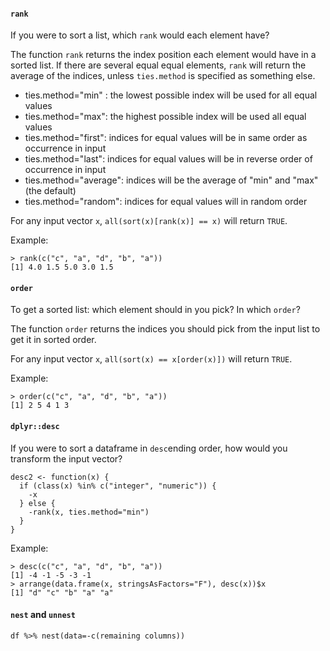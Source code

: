 #### `rank`
If you were to sort a list, which `rank` would each element have?

The function `rank` returns the index position each element would have in a sorted list. If there are several equal equal elements, `rank` will return the average of the indices, unless `ties.method` is specified as something else.

* ties.method="min" : the lowest possible index will be used for all equal values
* ties.method="max": the highest possible index will be used all equal values
* ties.method="first": indices for equal values will be in same order as occurrence in input
* ties.method="last": indices for equal values will be in reverse order of occurrence in input
* ties.method="average": indices will be the average of "min" and "max" (the default)
* ties.method="random": indices for equal values will in random order

For any input vector `x`, `all(sort(x)[rank(x)] == x)` will return `TRUE`.

Example:
```
> rank(c("c", "a", "d", "b", "a"))
[1] 4.0 1.5 5.0 3.0 1.5
``` 

#### `order`
To get a sorted list: which element should in you pick? In which `order`? 

The function `order` returns the indices you should pick from the input list to get it in sorted order.

For any input vector `x`, `all(sort(x) == x[order(x)])` will return `TRUE`.

Example:
```
> order(c("c", "a", "d", "b", "a"))
[1] 2 5 4 1 3
```

#### `dplyr::desc`
If you were to sort a dataframe in `desc`ending order, how would you transform the input vector?
```
desc2 <- function(x) { 
  if (class(x) %in% c("integer", "numeric")) {
    -x
  } else { 
    -rank(x, ties.method="min")
  }
}
```
Example:
```
> desc(c("c", "a", "d", "b", "a"))
[1] -4 -1 -5 -3 -1
> arrange(data.frame(x, stringsAsFactors="F"), desc(x))$x
[1] "d" "c" "b" "a" "a"
```
#### `nest` and `unnest`
```
df %>% nest(data=-c(remaining columns))

```
<!--stackedit_data:
eyJoaXN0b3J5IjpbLTIwMDk5NTM2MTgsMTM0Mjc2NzAyNCwtNz
A3MjI3OTAwLC0xNDA0MjEwMjExLDcyNTE1MDM5NCwtNDM3OTUz
NzYwLDEzNTI3OTY1NzEsLTkyMzc1ODU0LC0yODg2ODcwODgsMT
E5NjczNzY4NiwtMTIwODk5Mjg3MCwxNzQ0ODk1NTM2LC0xNjk3
NTA2MzM1LDE1NTkzOTI2MjcsLTYyODI5MTc5NSwtMTM2MDc1Nz
EzNiwxOTAxMTgzODM5XX0=
-->